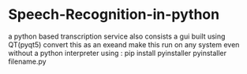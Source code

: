 # Speech-Recognition-in-python
a python based transcription service
also consists a gui built using  QT(pyqt5)
convert this as an exeand make this run on any system even without a python interpreter using :
pip install pyinstaller
pyinstaller filename.py
